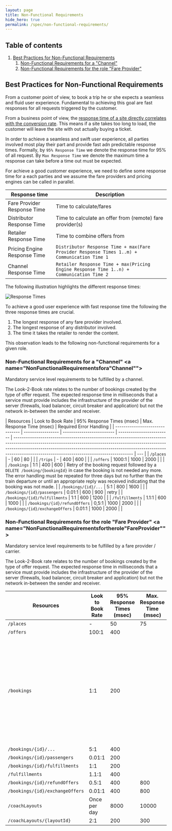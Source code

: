 ```yaml
---
layout: page
title: Non-Functional Requirements
hide_hero: true
permalink: /spec/non-functional-requirements/
---
```


## Table of contents 

1. [Best Practices for Non-Functional Requirements](#BestPracticesforNonFunctionalRequirements)
   1. [Non-Functional Requirements for a "Channel"](#NonFunctionalRequirementsfora"Channel")
   2. [Non-Functional Requirements for the role "Fare Provider"](#NonFunctionalRequirementsfortherole"FareProvider")


## Best Practices for Non-Functional Requirements <a name="BestPracticesforNonFunctionalRequirements">

From a customer point of view, to book a trip he or she expects a seamless and
fluid user experience. Fundamental to achieving this goal are fast responses for
all requests triggered by the customer.

From a business point of view, the
[response time of a site directly correlates with the conversion rate](https://www.thinkwithgoogle.com/marketing-strategies/app-and-mobile/mobile-page-speed-conversion-data/).
This means if a site takes too long to load, the customer will leave the site
with out actually buying a ticket.

In order to achieve a seamless and swift user experience, all parties involved
most play their part and provide fast adn predictable response times. Formally,
by `95% Response Time` we denote the response time for 95% of all request. By
`Max Response Time` we denote the maximum time a response can take before a time
out must be expected.

For achieve a good customer experience, we need to define some response time for
a each parties and we assume the fare providers and pricing engines can be
called in parallel.

| Response time                | Description                                                                                 |
| ---------------------------- | ------------------------------------------------------------------------------------------- |
| Fare Provider Response Time  | Time to calculate/fares                                                                     |
| Distributor Response Time    | Time to calculate an offer from (remote) fare provider(s)                                   |
| Retailer Response Time       | Time to combine offers from                                                                 |
| Pricing Engine Response Time | `Distributor Response Time + max(Fare Provider Response Times 1..m) + Communication Time 1` |
| Channel Response Time        | `Retailer Response Time + max(Pricing Engine Response Time 1..n) + Communication Time 2`    |

The following illustration highlights the different response times:

![Response Times](../images/non-functional-requirements/responseTimes.png)

To achieve a good user experience with fast response time the following the
three response times are crucial.

1. The longest response of any fare provider involved.
2. The longest response of any distributor involved.
3. The time it takes the retailer to render the content.

This observation leads to the following non-functional requirements for a given
role.

### Non-Functional Requirements for a "Channel" <a name="NonFunctionalRequirementsfora"Channel"">

Mandatory service level requirements to be fulfilled by a channel.

The Look-2-Book rate relates to the number of bookings created by the type of
offer request. The expected response time in milliseconds that a service must
provide includes the infrastructure of the provider of the server (firewalls,
load balancer, circuit breaker and application) but not the network in-between
the sender and receiver.

| Resources                       | Look to Book Rate | 95% Response Times (msec) | Max. Response Time (msec) | Required Error Handling                                                                                                                                                                                                                                                                              |
| ------------------------------- | ----------------- | ------------------------- | ------------------------- | ---------------------------------------------------------------------------------------------------------------------------------------------------------------------------------------------------------------------------------------------------------------------------------------------------- | --- |
| `/places`                       | -                 | 60                        | 80                        |                                                                                                                                                                                                                                                                                                      |
| `/trips`                        | -                 | 400                       | 600                       |                                                                                                                                                                                                                                                                                                      |
| `/offers`                       | 1000:1            | 1000                      | 2000                      |                                                                                                                                                                                                                                                                                                      |     |
| `/bookings`                     | 1:1               | 400                       | 600                       | Retry of the booking request followed by a `DELETE /booking/{bookingId}` in case the booking is not needed any more. The error handling must be repeated for three days but no further than the train departure or until an appropriate reply was received indicating that the booking was not made. |
| `/bookings/{id}/...`            | 5:1               | 800                       | 1600                      |                                                                                                                                                                                                                                                                                                      |
| `/bookings/{id}/passengers`     | 0.01:1            | 600                       | 900                       | retry                                                                                                                                                                                                                                                                                                |
| `/bookings/{id}/fulfillments`   | 1:1               | 600                       | 1200                      |                                                                                                                                                                                                                                                                                                      |
| `/fulfillments`                 | 1.1:1             | 600                       | 1000                      |                                                                                                                                                                                                                                                                                                      |
| `/bookings/{id}/refundOffers`   | 0,5:1             | 1000                      | 2000                      |                                                                                                                                                                                                                                                                                                      |
| `/bookings/{id}/exchangeOffers` | 0.01:1            | 1000                      | 2000                      |                                                                                                                                                                                                                                                                                                      |

### Non-Functional Requirements for the role "Fare Provider" <a name="NonFunctionalRequirementsfortherole"FareProvider"">

Mandatory service level requirements to be fulfilled by a fare provider /
carrier.

The Look-2-Book rate relates to the number of bookings created by the type of
offer request. The expected response time in milliseconds that a service must
provide includes the infrastructure of the provider of the server (firewalls,
load balancer, circuit breaker and application) but not the network in-between
the sender and receiver.

| Resources                       | Look to Book Rate | 95% Response Times (msec) | Max. Response Time (msec) | Required Error Handling                                                                                                                                                                                                                                                                              |
| ------------------------------- | ----------------- | ------------------------- | ------------------------- | ---------------------------------------------------------------------------------------------------------------------------------------------------------------------------------------------------------------------------------------------------------------------------------------------------- |
| `/places`                       | -                 | 50                        | 75                        |                                                                                                                                                                                                                                                                                                      |
| `/offers`                       | 100:1             | 400                       |                           |                                                                                                                                                                                                                                                                                                      |
| `/bookings`                     | 1:1               | 200                       |                           | Retry of the booking request followed by a `DELETE /booking/{bookingId}` in case the booking is not needed any more. The error handling must be repeated for three days but no further than the train departure or until an appropriate reply was received indicating that the booking was not made. |
| `/bookings/{id}/...`            | 5:1               | 400                       |                           |                                                                                                                                                                                                                                                                                                      |
| `/bookings/{id}/passengers`     | 0.01:1            | 200                       |                           | retry                                                                                                                                                                                                                                                                                                |
| `/bookings/{id}/fulfillments`   | 1:1               | 200                       |                           |                                                                                                                                                                                                                                                                                                      |
| `/fulfillments`                 | 1.1:1             | 400                       |                           |                                                                                                                                                                                                                                                                                                      |
| `/bookings/{id}/refundOffers`   | 0.5:1             | 400                       | 800                       |                                                                                                                                                                                                                                                                                                      |
| `/bookings/{id}/exchangeOffers` | 0.01:1            | 400                       | 800                       |                                                                                                                                                                                                                                                                                                      |
| `/coachLayouts`                 | Once per day      | 8000                      | 10000                     |                                                                                                                                                                                                                                                                                                      |
| `/coachLayouts/{layoutId}`      | 2:1               | 200                       | 300                       |                                                                                                                                                                                                                                                                                                      |
